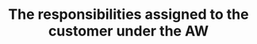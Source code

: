 ---
layout: answer
title: "The responsibilities assigned to the customer under the AW"
blurb: "According to Amazon, Customer responsibility varies based on many factors, including the AWS services and Regions they choose, the integration of those"
quid: 123
---